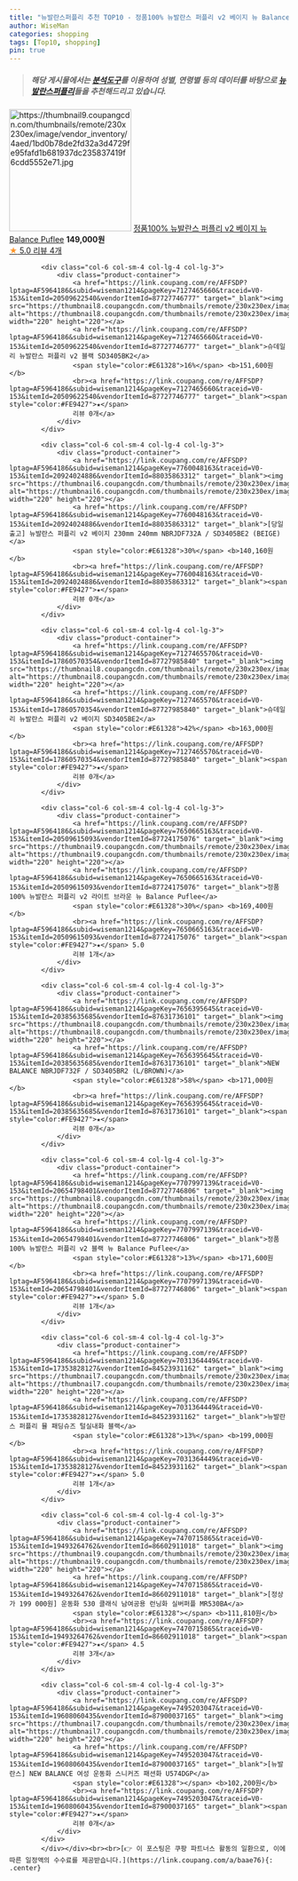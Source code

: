 ```yaml
---
title: "뉴발란스퍼플리 추천 TOP10 - 정품100% 뉴발란스 퍼플리 v2 베이지 뉴 Balance Puflee"
author: WiseMan
categories: shopping
tags: [Top10, shopping]
pin: true
---
```


> ##### 해당 게시물에서는 [**분석도구**](https://itemscout.io/)를 이용하여 **성별**, **연령별** 등의 데이터를 바탕으로 [**뉴발란스퍼플리**](https://link.coupang.com/a/baae76)들을 추천해드리고 있습니다.
<div class="container"><div class="row">
            <div class="col-6 col-sm-4 col-lg-4 col-lg-3">
                <div class="product-container">
                    <a href="https://link.coupang.com/re/AFFSDP?lptag=AF5964186&subid=wiseman1214&pageKey=7708041453&traceid=V0-153&itemId=20655039776&vendorItemId=87794784374" target="_blank"><img src="https://thumbnail9.coupangcdn.com/thumbnails/remote/230x230ex/image/vendor_inventory/4aed/1bd0b78de2fd32a3d4729fe95fafd1b681937dc235837419f6cdd5552e71.jpg" alt="https://thumbnail9.coupangcdn.com/thumbnails/remote/230x230ex/image/vendor_inventory/4aed/1bd0b78de2fd32a3d4729fe95fafd1b681937dc235837419f6cdd5552e71.jpg" width="220" height="220"></a>
                    <a href="https://link.coupang.com/re/AFFSDP?lptag=AF5964186&subid=wiseman1214&pageKey=7708041453&traceid=V0-153&itemId=20655039776&vendorItemId=87794784374" target="_blank">정품100% 뉴발란스 퍼플리 v2 베이지 뉴 Balance Puflee</a>
                    <span style="color:#E61328"></span> <b>149,000원</b>
                    <br><a href="https://link.coupang.com/re/AFFSDP?lptag=AF5964186&subid=wiseman1214&pageKey=7708041453&traceid=V0-153&itemId=20655039776&vendorItemId=87794784374" target="_blank"><span style="color:#FE9427">★</span> 5.0
                    리뷰 4개</a>
                </div>
            </div>
            
            <div class="col-6 col-sm-4 col-lg-4 col-lg-3">
                <div class="product-container">
                    <a href="https://link.coupang.com/re/AFFSDP?lptag=AF5964186&subid=wiseman1214&pageKey=7127465660&traceid=V0-153&itemId=20509622540&vendorItemId=87727746777" target="_blank"><img src="https://thumbnail8.coupangcdn.com/thumbnails/remote/230x230ex/image/vendor_inventory/5969/f1c826997b6d2660dfaf1d0dcc6a7448e1252c8fb1ad75250bc904f0139d.jpg" alt="https://thumbnail8.coupangcdn.com/thumbnails/remote/230x230ex/image/vendor_inventory/5969/f1c826997b6d2660dfaf1d0dcc6a7448e1252c8fb1ad75250bc904f0139d.jpg" width="220" height="220"></a>
                    <a href="https://link.coupang.com/re/AFFSDP?lptag=AF5964186&subid=wiseman1214&pageKey=7127465660&traceid=V0-153&itemId=20509622540&vendorItemId=87727746777" target="_blank">슈데일리 뉴발란스 퍼플리 v2 블랙 SD3405BK2</a>
                    <span style="color:#E61328">16%</span> <b>151,600원</b>
                    <br><a href="https://link.coupang.com/re/AFFSDP?lptag=AF5964186&subid=wiseman1214&pageKey=7127465660&traceid=V0-153&itemId=20509622540&vendorItemId=87727746777" target="_blank"><span style="color:#FE9427">★</span> 
                    리뷰 0개</a>
                </div>
            </div>
            
            <div class="col-6 col-sm-4 col-lg-4 col-lg-3">
                <div class="product-container">
                    <a href="https://link.coupang.com/re/AFFSDP?lptag=AF5964186&subid=wiseman1214&pageKey=7760048163&traceid=V0-153&itemId=20924024886&vendorItemId=88035863312" target="_blank"><img src="https://thumbnail6.coupangcdn.com/thumbnails/remote/230x230ex/image/vendor_inventory/ccdb/050aa4c2516e2e38eb0d0e883dcd2399d8639bb29299dd1a873fe00c2dca.jpg" alt="https://thumbnail6.coupangcdn.com/thumbnails/remote/230x230ex/image/vendor_inventory/ccdb/050aa4c2516e2e38eb0d0e883dcd2399d8639bb29299dd1a873fe00c2dca.jpg" width="220" height="220"></a>
                    <a href="https://link.coupang.com/re/AFFSDP?lptag=AF5964186&subid=wiseman1214&pageKey=7760048163&traceid=V0-153&itemId=20924024886&vendorItemId=88035863312" target="_blank">[당일출고] 뉴발란스 퍼플리 v2 베이지 230mm 240mm NBRJDF732A / SD3405BE2 (BEIGE)</a>
                    <span style="color:#E61328">30%</span> <b>140,160원</b>
                    <br><a href="https://link.coupang.com/re/AFFSDP?lptag=AF5964186&subid=wiseman1214&pageKey=7760048163&traceid=V0-153&itemId=20924024886&vendorItemId=88035863312" target="_blank"><span style="color:#FE9427">★</span> 
                    리뷰 0개</a>
                </div>
            </div>
            
            <div class="col-6 col-sm-4 col-lg-4 col-lg-3">
                <div class="product-container">
                    <a href="https://link.coupang.com/re/AFFSDP?lptag=AF5964186&subid=wiseman1214&pageKey=7127465570&traceid=V0-153&itemId=17860570354&vendorItemId=87727985840" target="_blank"><img src="https://thumbnail8.coupangcdn.com/thumbnails/remote/230x230ex/image/vendor_inventory/35b7/1b2b3222b0298441a077ed2c42981cac6429909c8fe58084ed2af8ecd0bb.jpg" alt="https://thumbnail8.coupangcdn.com/thumbnails/remote/230x230ex/image/vendor_inventory/35b7/1b2b3222b0298441a077ed2c42981cac6429909c8fe58084ed2af8ecd0bb.jpg" width="220" height="220"></a>
                    <a href="https://link.coupang.com/re/AFFSDP?lptag=AF5964186&subid=wiseman1214&pageKey=7127465570&traceid=V0-153&itemId=17860570354&vendorItemId=87727985840" target="_blank">슈데일리 뉴발란스 퍼플리 v2 베이지 SD3405BE2</a>
                    <span style="color:#E61328">42%</span> <b>163,000원</b>
                    <br><a href="https://link.coupang.com/re/AFFSDP?lptag=AF5964186&subid=wiseman1214&pageKey=7127465570&traceid=V0-153&itemId=17860570354&vendorItemId=87727985840" target="_blank"><span style="color:#FE9427">★</span> 
                    리뷰 0개</a>
                </div>
            </div>
            
            <div class="col-6 col-sm-4 col-lg-4 col-lg-3">
                <div class="product-container">
                    <a href="https://link.coupang.com/re/AFFSDP?lptag=AF5964186&subid=wiseman1214&pageKey=7650665163&traceid=V0-153&itemId=20509615093&vendorItemId=87724175076" target="_blank"><img src="https://thumbnail9.coupangcdn.com/thumbnails/remote/230x230ex/image/vendor_inventory/fa21/488cfd0dedfd35519e0f4e8b27a2222642ce257d49ceb586ec9ae9060d25.jpg" alt="https://thumbnail9.coupangcdn.com/thumbnails/remote/230x230ex/image/vendor_inventory/fa21/488cfd0dedfd35519e0f4e8b27a2222642ce257d49ceb586ec9ae9060d25.jpg" width="220" height="220"></a>
                    <a href="https://link.coupang.com/re/AFFSDP?lptag=AF5964186&subid=wiseman1214&pageKey=7650665163&traceid=V0-153&itemId=20509615093&vendorItemId=87724175076" target="_blank">정품100% 뉴발란스 퍼플리 v2 라이트 브라운 뉴 Balance Puflee</a>
                    <span style="color:#E61328">30%</span> <b>169,400원</b>
                    <br><a href="https://link.coupang.com/re/AFFSDP?lptag=AF5964186&subid=wiseman1214&pageKey=7650665163&traceid=V0-153&itemId=20509615093&vendorItemId=87724175076" target="_blank"><span style="color:#FE9427">★</span> 5.0
                    리뷰 1개</a>
                </div>
            </div>
            
            <div class="col-6 col-sm-4 col-lg-4 col-lg-3">
                <div class="product-container">
                    <a href="https://link.coupang.com/re/AFFSDP?lptag=AF5964186&subid=wiseman1214&pageKey=7656395645&traceid=V0-153&itemId=20385635685&vendorItemId=87631736101" target="_blank"><img src="https://thumbnail8.coupangcdn.com/thumbnails/remote/230x230ex/image/vendor_inventory/6d78/ce04d87edf495cbda20c3de30098948164f53839c6a4296e0f5d9c946c3d.jpg" alt="https://thumbnail8.coupangcdn.com/thumbnails/remote/230x230ex/image/vendor_inventory/6d78/ce04d87edf495cbda20c3de30098948164f53839c6a4296e0f5d9c946c3d.jpg" width="220" height="220"></a>
                    <a href="https://link.coupang.com/re/AFFSDP?lptag=AF5964186&subid=wiseman1214&pageKey=7656395645&traceid=V0-153&itemId=20385635685&vendorItemId=87631736101" target="_blank">NEW BALANCE NBRJDF732F / SD3405BR2 (L/BROWN)</a>
                    <span style="color:#E61328">58%</span> <b>171,000원</b>
                    <br><a href="https://link.coupang.com/re/AFFSDP?lptag=AF5964186&subid=wiseman1214&pageKey=7656395645&traceid=V0-153&itemId=20385635685&vendorItemId=87631736101" target="_blank"><span style="color:#FE9427">★</span> 
                    리뷰 0개</a>
                </div>
            </div>
            
            <div class="col-6 col-sm-4 col-lg-4 col-lg-3">
                <div class="product-container">
                    <a href="https://link.coupang.com/re/AFFSDP?lptag=AF5964186&subid=wiseman1214&pageKey=7707997139&traceid=V0-153&itemId=20654798401&vendorItemId=87727746806" target="_blank"><img src="https://thumbnail8.coupangcdn.com/thumbnails/remote/230x230ex/image/vendor_inventory/5969/f1c826997b6d2660dfaf1d0dcc6a7448e1252c8fb1ad75250bc904f0139d.jpg" alt="https://thumbnail8.coupangcdn.com/thumbnails/remote/230x230ex/image/vendor_inventory/5969/f1c826997b6d2660dfaf1d0dcc6a7448e1252c8fb1ad75250bc904f0139d.jpg" width="220" height="220"></a>
                    <a href="https://link.coupang.com/re/AFFSDP?lptag=AF5964186&subid=wiseman1214&pageKey=7707997139&traceid=V0-153&itemId=20654798401&vendorItemId=87727746806" target="_blank">정품100% 뉴발란스 퍼플리 v2 블랙 뉴 Balance Puflee</a>
                    <span style="color:#E61328">13%</span> <b>171,600원</b>
                    <br><a href="https://link.coupang.com/re/AFFSDP?lptag=AF5964186&subid=wiseman1214&pageKey=7707997139&traceid=V0-153&itemId=20654798401&vendorItemId=87727746806" target="_blank"><span style="color:#FE9427">★</span> 5.0
                    리뷰 1개</a>
                </div>
            </div>
            
            <div class="col-6 col-sm-4 col-lg-4 col-lg-3">
                <div class="product-container">
                    <a href="https://link.coupang.com/re/AFFSDP?lptag=AF5964186&subid=wiseman1214&pageKey=7031364449&traceid=V0-153&itemId=17353828127&vendorItemId=84523931162" target="_blank"><img src="https://thumbnail7.coupangcdn.com/thumbnails/remote/230x230ex/image/vendor_inventory/d876/237c6a12826a635de206f4f2b8508fd2047445c21dafa9ed8eedd65839bb.jpeg" alt="https://thumbnail7.coupangcdn.com/thumbnails/remote/230x230ex/image/vendor_inventory/d876/237c6a12826a635de206f4f2b8508fd2047445c21dafa9ed8eedd65839bb.jpeg" width="220" height="220"></a>
                    <a href="https://link.coupang.com/re/AFFSDP?lptag=AF5964186&subid=wiseman1214&pageKey=7031364449&traceid=V0-153&itemId=17353828127&vendorItemId=84523931162" target="_blank">뉴발란스 퍼플리 뮬 패딩슈즈 털실내화 블랙</a>
                    <span style="color:#E61328">13%</span> <b>199,000원</b>
                    <br><a href="https://link.coupang.com/re/AFFSDP?lptag=AF5964186&subid=wiseman1214&pageKey=7031364449&traceid=V0-153&itemId=17353828127&vendorItemId=84523931162" target="_blank"><span style="color:#FE9427">★</span> 5.0
                    리뷰 1개</a>
                </div>
            </div>
            
            <div class="col-6 col-sm-4 col-lg-4 col-lg-3">
                <div class="product-container">
                    <a href="https://link.coupang.com/re/AFFSDP?lptag=AF5964186&subid=wiseman1214&pageKey=7470715865&traceid=V0-153&itemId=19493264762&vendorItemId=86602911018" target="_blank"><img src="https://thumbnail9.coupangcdn.com/thumbnails/remote/230x230ex/image/vendor_inventory/cd79/981975c81366bb00877567b89af6a6cf381965a31e6d5b8a36ddab71c4f1.jpg" alt="https://thumbnail9.coupangcdn.com/thumbnails/remote/230x230ex/image/vendor_inventory/cd79/981975c81366bb00877567b89af6a6cf381965a31e6d5b8a36ddab71c4f1.jpg" width="220" height="220"></a>
                    <a href="https://link.coupang.com/re/AFFSDP?lptag=AF5964186&subid=wiseman1214&pageKey=7470715865&traceid=V0-153&itemId=19493264762&vendorItemId=86602911018" target="_blank">[정상가 199 000원] 운동화 530 클래식 남여공용 런닝화 실버퍼플 MR530BA</a>
                    <span style="color:#E61328"></span> <b>111,810원</b>
                    <br><a href="https://link.coupang.com/re/AFFSDP?lptag=AF5964186&subid=wiseman1214&pageKey=7470715865&traceid=V0-153&itemId=19493264762&vendorItemId=86602911018" target="_blank"><span style="color:#FE9427">★</span> 4.5
                    리뷰 3개</a>
                </div>
            </div>
            
            <div class="col-6 col-sm-4 col-lg-4 col-lg-3">
                <div class="product-container">
                    <a href="https://link.coupang.com/re/AFFSDP?lptag=AF5964186&subid=wiseman1214&pageKey=7495203047&traceid=V0-153&itemId=19608060435&vendorItemId=87900037165" target="_blank"><img src="https://thumbnail7.coupangcdn.com/thumbnails/remote/230x230ex/image/vendor_inventory/a0bc/25781807da08b363680afa58cac9e3b31d3d9f8a6dd814f7bcb2d458c32a.JPG" alt="https://thumbnail7.coupangcdn.com/thumbnails/remote/230x230ex/image/vendor_inventory/a0bc/25781807da08b363680afa58cac9e3b31d3d9f8a6dd814f7bcb2d458c32a.JPG" width="220" height="220"></a>
                    <a href="https://link.coupang.com/re/AFFSDP?lptag=AF5964186&subid=wiseman1214&pageKey=7495203047&traceid=V0-153&itemId=19608060435&vendorItemId=87900037165" target="_blank">[뉴발란스] NEW BALANCE 여성 운동화 스니커즈 패션화 U574DGP</a>
                    <span style="color:#E61328"></span> <b>102,200원</b>
                    <br><a href="https://link.coupang.com/re/AFFSDP?lptag=AF5964186&subid=wiseman1214&pageKey=7495203047&traceid=V0-153&itemId=19608060435&vendorItemId=87900037165" target="_blank"><span style="color:#FE9427">★</span> 
                    리뷰 0개</a>
                </div>
            </div>
            </div></div><br><br>[👉 이 포스팅은 쿠팡 파트너스 활동의 일환으로, 이에 따른 일정액의 수수료를 제공받습니다.](https://link.coupang.com/a/baae76){: .center}